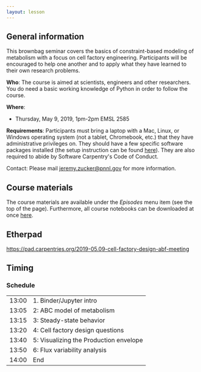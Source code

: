 ```yaml
---
layout: lesson
---
```


## General information

This brownbag seminar covers the basics of constraint-based modeling of metabolism with a focus on cell factory engineering. Participants will be encouraged to help one another and to apply what they have learned to their own research problems.

**Who**: The course is aimed at scientists, engineers and other researchers. You do need a basic working knowledge of Python in order to follow the course.

**Where**:

* Thursday, May 9, 2019, 1pm-2pm EMSL 2585

**Requirements**: Participants must bring a laptop with a Mac, Linux, or Windows operating system (not a tablet, Chromebook, etc.) that they have administrative privileges on. They should have a few specific software packages installed (the setup instruction can be found [here](setup)). They are also required to abide by Software Carpentry's Code of Conduct.

Contact: Please mail jeremy.zucker@pnnl.gov for more information.

## Course materials

The course materials are available under the *Episodes* menu item (see the top of the page).
Furthermore, all course notebooks can be downloaded at once [here](https://github.com/agilebiofoundry/2019-05.09-cell-factory-design-abf-meeting/archive/master.zip).

## Etherpad

<https://pad.carpentries.org/2019-05.09-cell-factory-design-abf-meeting>

## Timing

<div class="col-md-6">
    <h3>Schedule</h3>
    <table class="table table-striped">
      <tbody>
      <tr> <td>13:00</td>  <td>1. Binder/Jupyter intro</td></tr>
      <tr> <td>13:05</td>  <td>2: ABC model of metabolism</td></tr>
      <tr> <td>13:15</td>  <td>3: Steady-state behavior</td></tr>
      <tr> <td>13:20</td>  <td>4: Cell factory design questions</td></tr>
      <tr> <td>13:40</td>  <td>5: Visualizing the Production envelope</td></tr>
      <tr> <td>13:50</td>  <td>6: Flux variability analysis</td></tr>       
      <tr> <td>14:00</td>  <td>End</td> </tr>
    </tbody></table>
  </div>
